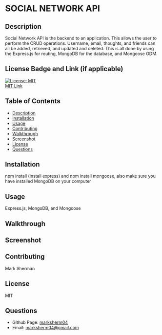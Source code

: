 # SOCIAL NETWORK API

## Description
Social Network API is the backend to an application.  This allows the user to perform the CRUD operations.  Username, email, thoughts, and friends can all be added, retrieved, and updated and deleted.  This is all done by using the Express.js for routing, MongoDB for the database, and Mongoose ODM.

## License Badge and Link (if applicable)
[![License: MIT](https://img.shields.io/badge/License-MIT-yellow.svg)](https://opensource.org/licenses/MIT) <br />
[MIT Link](https://opensource.org/licenses/MIT)

  ## Table of Contents
- [Description](#description)
- [Installation](#installation)
- [Usage](#usage)
- [Contributing](#contributing)
- [Walkthrough](#walkthrough)
- [Screenshot](#screenshot)
- [License](#license)
- [Questions](#githubUser)

## Installation
npm install (install express) and npm install mongoose, also make sure you have installed MongoDB on your computer

## Usage
Express.js, MongoDB, and Mongoose

## Walkthrough

## Screenshot

## Contributing
Mark Sherman

## License
MIT


## Questions
- Github Page: [marksherm04](https://github.com/marksherm04)
- Email: marksherm04@gmail.com
